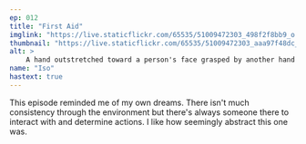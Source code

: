 ```yaml
---
ep: 012
title: "First Aid"
imglink: "https://live.staticflickr.com/65535/51009472303_498f2f8bb9_o.jpg"
thumbnail: "https://live.staticflickr.com/65535/51009472303_aaa97f48dc_q.jpg"
alt: >
    A hand outstretched toward a person's face grasped by another hand with an eye tattoo on the back of it. The words "Asag veepalach the lightless flame" are in the background, partially hidden by the hands.
name: "Iso"
hastext: true
---
```

This episode reminded me of my own dreams. There isn't much consistency through the environment but there's always someone there to interact with and determine actions. I like how seemingly abstract this one was.